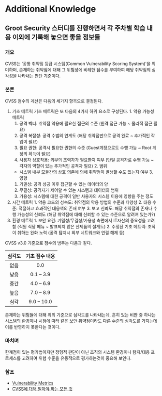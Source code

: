 # Additional Knowledge

## Groot Security 스터디를 진행하면서 각 주차별 학습 내용 이외에 기록해 놓으면 좋을 정보들

### 개요
  CVSS는 '공통 취약점 등급 시스템(Common Vulnerability Scoring System)'을 의미하며, 존재하는 취약점에 대해 그 위험성에 비례한 점수를 부여하여 해당 취약점의 심각성을 나타내는 판단 기준이다.

### 본론
  CVSS 점수의 계산은 다음의 세가지 항목으로 결정된다.
  1. 기초 메트릭
    기초 메트릭은 또 다음의 4가지 하위 요소로 구성된다.
    1. 악용 가능성 메트릭
      1. 공격 벡터: 취약점 악용에 필요한 접근의 수준 (원격 접근 가능 ~ 물리적 접근 필요)
      2. 공격 복잡성: 공격 수법의 연계도 (해당 취약점만으로 공격 완료 ~ 추가적인 작업이 필요)
      3. 필요 권한: 공격시 필요한 권한의 수준 (Guest계정으로도 수행 가능 ~ Root 계정의 획득이 필요)
      4. 사용자 상호작용: 외부의 조력자가 필요한지 여부 (단일 공격자로 수행 가능 ~ 각자의 역할이 있는 추가적인 공격자 필요)
    2. 범위
      - 시스템 내부 모듈간의 상호 의존에 의해 취약점이 발생할 수도 있는지 여부
    3. 영향
      1. 기밀성: 공격 성공 이후 접근할 수 있는 데이터의 양
      2. 무결성: 공격자가 제어할 수 있는 시스템과 데이터의 범위
      3. 가용성: 시스템에 대한 공격이 일반 사용자의 시스템 이용에 영향을 주는 정도
  2. 시간 메트릭
    1. 악용 코드의 성숙도: 취약점의 악용 방법의 수준과 다양성
    2. 대응 수준: 적절하고 효과적인 대응책의 존재 여부
    3. 보고 신뢰도: 해당 취약점의 존재나 수행 가능성의 신뢰도 (해당 취약점에 대해 신뢰할 수 있는 수준으로 알려져 있는가?)
  3. 환경 메트릭
    1. 보안 요건: 기밀성/무결성/가용성 측면에서 IT자산의 중요성을 고려함 (직원 식당 메뉴 ~ 발표되지 않은 신제품의 설계도)
    2. 수정된 기초 메트릭: 조직이 취하는 완화 노력 (공격 탐지시 외부 네트워크와 연결 해제 등)

  CVSS v3.0 기준으로 점수의 범주는 다음과 같다.

  |심각도|기초 점수 내용|
  |:---:|:---:|
  |없음|0.0|
  |낮음|0.1 – 3.9|
  |중간|4.0 – 6.9|
  |높음|7.0 – 8.9|
  |심각|9.0 – 10.0|

  존재하는 위험들에 대해 위의 기준으로 심각도를 나타내는데, 흔히 있는 비판 중 하나는 시스템의 환경이나 시점에 따라 같은 보안 취약점이라도 다른 수준의 심각도를 가지는데 이를 반영하지 못한다는 것이다.

### 마치며
  한계점이 있는 평가법이지만 정형적 판단이 아닌 조직의 시스템 환경이나 탐지/대응 프로세스를 고려하여 위험 수준을 유동적으로 평가하는것이 중요해 보인다.

### 참조
  * [Vulnerability Metrics](https://nvd.nist.gov/vuln-metrics)
  * [CVSS에 대해 알아야 하는 모든 것](https://www.appsealing.com/kr/cvss-blog/)
